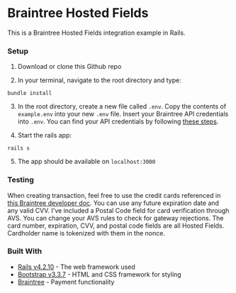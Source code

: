 # Braintree Hosted Fields

This is a Braintree Hosted Fields integration example in Rails.

### Setup

1. Download or clone this Github repo

2. In your terminal, navigate to the root directory and type:
```
bundle install
```

3. In the root directory, create a new file called `.env`. Copy the contents
   of `example.env` into your new `.env` file. Insert your Braintree API
   credentials into `.env`. You can find your API credentials by following
   [these steps](https://articles.braintreepayments.com/control-panel/important-gateway-credentials#api-credentials).

4. Start the rails app:
```
rails s
```

5. The app should be available on `localhost:3000`

### Testing

When creating transaction, feel free to use the credit cards referenced in
[this Braintree developer doc](https://developers.braintreepayments.com/reference/general/testing/ruby#no-credit-card-errors).
You can use any future expiration date and any valid CVV. I've included a
Postal Code field for card verification through AVS. You can change your AVS
rules to check for gateway rejections. The card number, expiration, CVV, and
postal code fields are all Hosted Fields. Cardholder name is tokenized with 
them in the nonce.

### Built With

* [Rails v4.2.10](http://rubyonrails.org/) - The web framework used
* [Bootstrap v3.3.7](https://getbootstrap.com/) - HTML and CSS framework for styling
* [Braintree](https://braintreepayments.com) - Payment functionality